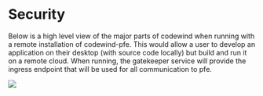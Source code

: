 # Security
Below is a high level view of the major parts of codewind when running
with a remote installation of codewind-pfe. This would allow a user to
develop an application on their desktop (with source code locally) but
build and run it on a remote cloud. When running, the gatekeeper service
will provide the ingress endpoint that will be used for all
communication to pfe.

![](Security/image4.png)


